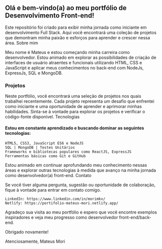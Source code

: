 ## Olá e bem-vindo(a) ao meu portfólio de Desenvolvimento Front-end!

Este repositório foi criado para exibir minha jornada como iniciante em desenvolvimento Full Stack. Aqui você encontrará uma coleção de projetos que demontram minha paixão e esforços para aprender e crescer nessa área.
Sobre mim

Meu nome é Mateus e estou começando minha carreira como desenvolvedor. Estou animado em explorar as possibilidades de criação de interfaces de usuário atraentes e funcionais utilizando HTML, CSS e JavaScript e aplicar meus conhecimentos no back-end com NodeJs, ExpressJs, SQL e MongoDB.

### Projetos

Neste portfólio, você encontrará uma seleção de projetos nos quais trabalhei recentemente. Cada projeto representa um desafio que enfrentei como iniciante e uma oportunidade de aprender e aprimorar minhas habilidades. Sinta-se à vontade para explorar os projetos e verificar o código-fonte disponível.
Tecnologias

#### Estou em constante aprendizado e buscando dominar as seguintes tecnologias:

    HTML5, CSS3, JavaScript ES6​ e NodeJS
    SQL | MongoDB | Testes Unitários​
    Frameworks e bibliotecas populares como ReactJS​, ExpressJS​
    Ferramentas básicas como Git e GitHub

Estou animado em continuar aprofundando meu conhecimento nessas áreas e explorar outras tecnologias à medida que avanço na minha jornada como desenvolvedor(a) front-end.
Contato

Se você tiver alguma pergunta, sugestão ou oportunidade de colaboração, fique à vontade para entrar em contato comigo.

    LinkedIn: https://www.linkedin.com/in/morimkv/
    Netlify: https://portifolio-mateus-mori.netlify.app/

Agradeço sua visita ao meu portfólio e espero que você encontre exemplos inspiradores e veja meu progresso como desenvolvedor front-end/back-end.

Obrigado novamente!

Atenciosamente,
Mateus Mori
